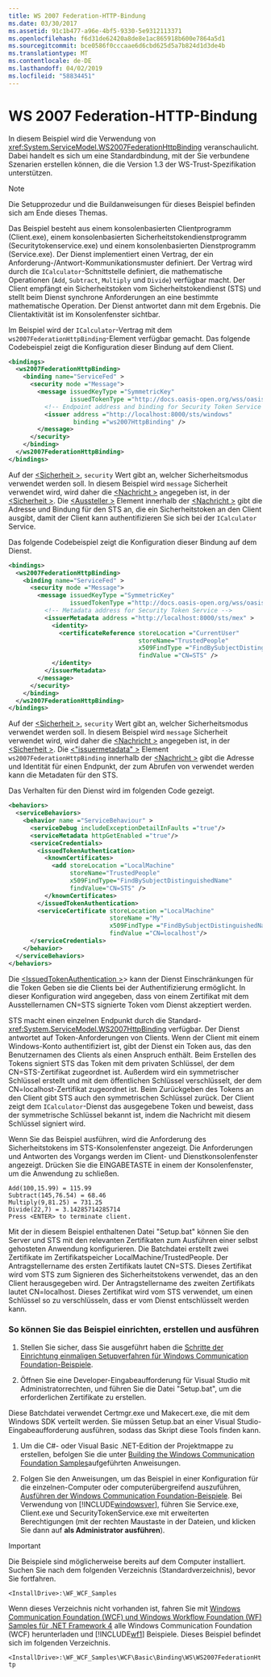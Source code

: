 ```yaml
---
title: WS 2007 Federation-HTTP-Bindung
ms.date: 03/30/2017
ms.assetid: 91c1b477-a96e-4bf5-9330-5e9312113371
ms.openlocfilehash: f6d31de62420a8de8e1ac865918b600e7864a5d1
ms.sourcegitcommit: bce0586f0cccaae6d6cbd625d5a7b824d1d3de4b
ms.translationtype: MT
ms.contentlocale: de-DE
ms.lasthandoff: 04/02/2019
ms.locfileid: "58834451"
---
```

# <a name="ws-2007-federation-http-binding"></a>WS 2007 Federation-HTTP-Bindung
In diesem Beispiel wird die Verwendung von <xref:System.ServiceModel.WS2007FederationHttpBinding> veranschaulicht. Dabei handelt es sich um eine Standardbindung, mit der Sie verbundene Szenarien erstellen können, die die Version 1.3 der WS-Trust-Spezifikation unterstützen.  
  
> [!NOTE]
>  Die Setupprozedur und die Buildanweisungen für dieses Beispiel befinden sich am Ende dieses Themas.  
  
 Das Beispiel besteht aus einem konsolenbasierten Clientprogramm (Client.exe), einem konsolenbasierten Sicherheitstokendienstprogramm (Securitytokenservice.exe) und einem konsolenbasierten Dienstprogramm (Service.exe). Der Dienst implementiert einen Vertrag, der ein Anforderung-/Antwort-Kommunikationsmuster definiert. Der Vertrag wird durch die `ICalculator`-Schnittstelle definiert, die mathematische Operationen (`Add`, `Subtract`, `Multiply` und `Divide`) verfügbar macht. Der Client empfängt ein Sicherheitstoken vom Sicherheitstokendienst (STS) und stellt beim Dienst synchrone Anforderungen an eine bestimmte mathematische Operation. Der Dienst antwortet dann mit dem Ergebnis. Die Clientaktivität ist im Konsolenfenster sichtbar.  
  
 Im Beispiel wird der `ICalculator`-Vertrag mit dem `ws2007FederationHttpBinding`-Element verfügbar gemacht. Das folgende Codebeispiel zeigt die Konfiguration dieser Bindung auf dem Client.  
  
```xml  
<bindings>  
  <ws2007FederationHttpBinding>  
    <binding name="ServiceFed" >  
      <security mode ="Message">  
        <message issuedKeyType ="SymmetricKey"  
                 issuedTokenType ="http://docs.oasis-open.org/wss/oasis-wss-saml-token-profile-1.1#SAMLV1.1" >  
          <!-- Endpoint address and binding for Security Token Service -->  
          <issuer address ="http://localhost:8000/sts/windows"   
                  binding ="ws2007HttpBinding" />                
        </message>  
      </security>  
    </binding>  
  </ws2007FederationHttpBinding>  
</bindings>  
```  
  
 Auf der [ \<Sicherheit >](../../../../docs/framework/configure-apps/file-schema/wcf/security-element-of-ws2007federationhttpbinding.md), `security` Wert gibt an, welcher Sicherheitsmodus verwendet werden soll. In diesem Beispiel wird `message` Sicherheit verwendet wird, wird daher die [ \<Nachricht >](../../../../docs/framework/configure-apps/file-schema/wcf/message-element-of-ws2007federationhttpbinding.md) angegeben ist, in der [ \<Sicherheit >](../../../../docs/framework/configure-apps/file-schema/wcf/security-element-of-ws2007federationhttpbinding.md). Die [ \<Aussteller >](../../../../docs/framework/configure-apps/file-schema/wcf/issuer.md) Element innerhalb der [ \<Nachricht >](../../../../docs/framework/configure-apps/file-schema/wcf/message-element-of-ws2007federationhttpbinding.md) gibt die Adresse und Bindung für den STS an, die ein Sicherheitstoken an den Client ausgibt, damit der Client kann authentifizieren Sie sich bei der `ICalculator` Service.  
  
 Das folgende Codebeispiel zeigt die Konfiguration dieser Bindung auf dem Dienst.  
  
```xml  
<bindings>  
  <ws2007FederationHttpBinding>  
    <binding name="ServiceFed" >  
      <security mode ="Message">  
        <message issuedKeyType ="SymmetricKey"  
                 issuedTokenType ="http://docs.oasis-open.org/wss/oasis-wss-saml-token-profile-1.1#SAMLV1.1" >  
          <!-- Metadata address for Security Token Service -->  
          <issuerMetadata address ="http://localhost:8000/sts/mex" >  
            <identity>  
              <certificateReference storeLocation ="CurrentUser"   
                                    storeName="TrustedPeople"   
                                    x509FindType ="FindBySubjectDistinguishedName"   
                                    findValue ="CN=STS" />  
            </identity>  
          </issuerMetadata>  
        </message>  
      </security>  
    </binding>  
  </ws2007FederationHttpBinding>  
</bindings>  
```  
  
 Auf der [ \<Sicherheit >](../../../../docs/framework/configure-apps/file-schema/wcf/security-element-of-ws2007federationhttpbinding.md), `security` Wert gibt an, welcher Sicherheitsmodus verwendet werden soll. In diesem Beispiel wird `message` Sicherheit verwendet wird, wird daher die [ \<Nachricht >](../../../../docs/framework/configure-apps/file-schema/wcf/message-element-of-ws2007federationhttpbinding.md) angegeben ist, in der [ \<Sicherheit >](../../../../docs/framework/configure-apps/file-schema/wcf/security-element-of-ws2007federationhttpbinding.md). Die [ \<"issuermetadata" >](../../../../docs/framework/configure-apps/file-schema/wcf/issuermetadata.md) Element `ws2007FederationHttpBinding` innerhalb der [ \<Nachricht >](../../../../docs/framework/configure-apps/file-schema/wcf/message-element-of-ws2007federationhttpbinding.md) gibt die Adresse und Identität für einen Endpunkt, der zum Abrufen von verwendet werden kann die Metadaten für den STS.  
  
 Das Verhalten für den Dienst wird im folgenden Code gezeigt.  
  
```xml  
<behaviors>  
  <serviceBehaviors>  
    <behavior name ="ServiceBehaviour" >  
      <serviceDebug includeExceptionDetailInFaults ="true"/>  
      <serviceMetadata httpGetEnabled ="true"/>  
      <serviceCredentials>  
        <issuedTokenAuthentication>  
          <knownCertificates>  
            <add storeLocation ="LocalMachine"  
                 storeName="TrustedPeople"  
                 x509FindType="FindBySubjectDistinguishedName"  
                 findValue="CN=STS" />  
          </knownCertificates>  
        </issuedTokenAuthentication>  
        <serviceCertificate storeLocation ="LocalMachine"  
                            storeName ="My"  
                            x509FindType ="FindBySubjectDistinguishedName"  
                            findValue ="CN=localhost"/>  
      </serviceCredentials>  
    </behavior>  
  </serviceBehaviors>  
</behaviors>  
```  
  
 Die [ \<IssuedTokenAuthentication >](../../../../docs/framework/configure-apps/file-schema/wcf/issuedtokenauthentication-of-servicecredentials.md)> kann der Dienst Einschränkungen für die Token Geben sie die Clients bei der Authentifizierung ermöglicht. In dieser Konfiguration wird angegeben, dass von einem Zertifikat mit dem Ausstellernamen CN=STS signierte Token vom Dienst akzeptiert werden.  
  
 STS macht einen einzelnen Endpunkt durch die Standard-<xref:System.ServiceModel.WS2007HttpBinding> verfügbar. Der Dienst antwortet auf Token-Anforderungen von Clients. Wenn der Client mit einem Windows-Konto authentifiziert ist, gibt der Dienst ein Token aus, das den Benutzernamen des Clients als einen Anspruch enthält. Beim Erstellen des Tokens signiert STS das Token mit dem privaten Schlüssel, der dem CN=STS-Zertifikat zugeordnet ist. Außerdem wird ein symmetrischer Schlüssel erstellt und mit dem öffentlichen Schlüssel verschlüsselt, der dem CN=localhost-Zertifikat zugeordnet ist. Beim Zurückgeben des Tokens an den Client gibt STS auch den symmetrischen Schlüssel zurück. Der Client zeigt dem `ICalculator`-Dienst das ausgegebene Token und beweist, dass der symmetrische Schlüssel bekannt ist, indem die Nachricht mit diesem Schlüssel signiert wird.  
  
 Wenn Sie das Beispiel ausführen, wird die Anforderung des Sicherheitstokens im STS-Konsolenfenster angezeigt. Die Anforderungen und Antworten des Vorgangs werden im Client- und Dienstkonsolenfenster angezeigt. Drücken Sie die EINGABETASTE in einem der Konsolenfenster, um die Anwendung zu schließen.  

```
Add(100,15.99) = 115.99
Subtract(145,76.54) = 68.46
Multiply(9,81.25) = 731.25
Divide(22,7) = 3.14285714285714
Press <ENTER> to terminate client.
```

 Mit der in diesem Beispiel enthaltenen Datei "Setup.bat" können Sie den Server und STS mit den relevanten Zertifikaten zum Ausführen einer selbst gehosteten Anwendung konfigurieren. Die Batchdatei erstellt zwei Zertifikate im Zertifikatspeicher LocalMachine/TrustedPeople. Der Antragstellername des ersten Zertifikats lautet CN=STS. Dieses Zertifikat wird vom STS zum Signieren des Sicherheitstokens verwendet, das an den Client herausgegeben wird. Der Antragstellername des zweiten Zertifikats lautet CN=localhost. Dieses Zertifikat wird vom STS verwendet, um einen Schlüssel so zu verschlüsseln, dass er vom Dienst entschlüsselt werden kann.  
  
### <a name="to-set-up-build-and-run-the-sample"></a>So können Sie das Beispiel einrichten, erstellen und ausführen  
  
1.  Stellen Sie sicher, dass Sie ausgeführt haben die [Schritte der Einrichtung einmaligen Setupverfahren für Windows Communication Foundation-Beispiele](../../../../docs/framework/wcf/samples/one-time-setup-procedure-for-the-wcf-samples.md).  
  
2.  Öffnen Sie eine Developer-Eingabeaufforderung für Visual Studio mit Administratorrechten, und führen Sie die Datei "Setup.bat", um die erforderlichen Zertifikate zu erstellen.  
  
 Diese Batchdatei verwendet Certmgr.exe und Makecert.exe, die mit dem Windows SDK verteilt werden. Sie müssen Setup.bat an einer Visual Studio-Eingabeaufforderung ausführen, sodass das Skript diese Tools finden kann.  
  
1.  Um die C#- oder Visual Basic .NET-Edition der Projektmappe zu erstellen, befolgen Sie die unter [Building the Windows Communication Foundation Samples](../../../../docs/framework/wcf/samples/building-the-samples.md)aufgeführten Anweisungen.  
  
2.  Folgen Sie den Anweisungen, um das Beispiel in einer Konfiguration für die einzelnen-Computer oder computerübergreifend auszuführen, [Ausführen der Windows Communication Foundation-Beispiele](../../../../docs/framework/wcf/samples/running-the-samples.md). Bei Verwendung von [!INCLUDE[windowsver](../../../../includes/windowsver-md.md)], führen Sie Service.exe, Client.exe und SecurityTokenService.exe mit erweiterten Berechtigungen (mit der rechten Maustaste in der Dateien, und klicken Sie dann auf **als Administrator ausführen**).  
  
> [!IMPORTANT]
>  Die Beispiele sind möglicherweise bereits auf dem Computer installiert. Suchen Sie nach dem folgenden Verzeichnis (Standardverzeichnis), bevor Sie fortfahren.  
>   
>  `<InstallDrive>:\WF_WCF_Samples`  
>   
>  Wenn dieses Verzeichnis nicht vorhanden ist, fahren Sie mit [Windows Communication Foundation (WCF) und Windows Workflow Foundation (WF) Samples für .NET Framework 4](https://go.microsoft.com/fwlink/?LinkId=150780) alle Windows Communication Foundation (WCF) herunterladen und [!INCLUDE[wf1](../../../../includes/wf1-md.md)] Beispiele. Dieses Beispiel befindet sich im folgenden Verzeichnis.  
>   
>  `<InstallDrive>:\WF_WCF_Samples\WCF\Basic\Binding\WS\WS2007FederationHttp`  
  
